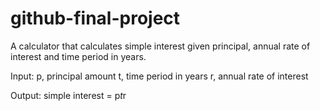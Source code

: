 # github-final-project

A calculator that calculates simple interest given principal, annual rate of interest and time period in years.

Input:
  p, principal amount
  t, time period in years
  r, annual rate of interest
  
Output:
  simple interest = p*t*r
